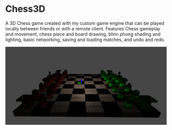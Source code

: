 # Chess3D
A 3D Chess game created with my custom game engine that can be played locally between friends or with a remote client.
Features Chess gameplay and movement, chess piece and board drawing, blinn phong shading and lighting, basic networking, saving and loading matches, and undo and redo.

![Runner Banner](https://github.com/jswilkinSMU/Chess3D/blob/main/Chess3DImage.png)
